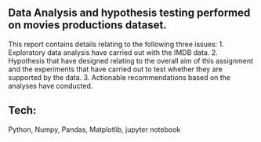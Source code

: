 ## Data Analysis and hypothesis testing performed on movies productions dataset.

This report contains details relating to the following three issues:
        1. Exploratory data analysis have carried out with the IMDB data.
        2. Hypothesis that have designed relating to the overall aim of this assignment and the experiments that have carried out to test whether they are supported by          the data.
        3. Actionable recommendations based on the analyses have conducted.

## Tech:
Python, Numpy, Pandas, Matplotlib, jupyter notebook
